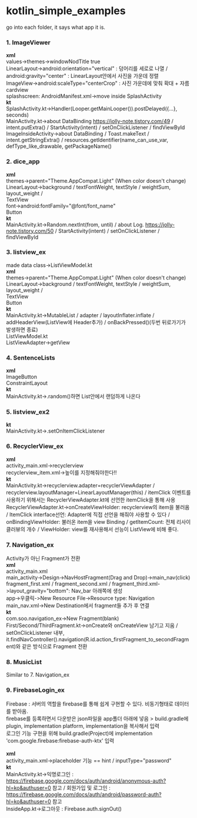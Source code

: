 # kotlin_simple_examples

go into each folder, it says what app it is.

### 1. ImageViewer
<b>xml</b><br>
values->themes->windowNodTitle true<br>
LinearLayout->android:orientation="vertical" : 덩어리를 세로로 나열 / android:gravity="center" : LinearLayout안에서 사진을 가운데 정렬<br>
ImageView->android:scaleType="centerCrop" : 사진 가운데에 맞춰 확대 + 자름<br>
cardview<br>
splashscreen: AndroidManifest.xml->move <intent-filter> inside SplashActivity<br>
<b>kt</b><br>
SplashActivity.kt->Handler(Looper.getMainLooper()).postDelayed({...}, seconds)<br>
MainActivity.kt->about DataBinding https://jolly-note.tistory.com/49 / intent.putExtra() / StartActivity(intent) / setOnClickListener / findViewById<br>
ImageInsideActivity->about DataBinding / Toast.makeText / intent.getStringExtra() / resources.getIdentifier(name_can_use_var, defType_like_drawable, getPackageName()<br>
  
### 2. dice_app
<b>xml</b><br>
themes->parent="Theme.AppCompat.Light" (When color doesn't change)<br>
LinearLayout->background / textFontWeight, textStyle / weightSum, layout_weight / <br>
TextView<br>
font->android:fontFamily="@font/font_name"<br>
Button<br>
<b>kt</b><br>
MainActivity.kt->Random.nextInt(from, until) / about Log. https://jolly-note.tistory.com/50 / StartActivity(intent) / setOnClickListener / findViewById<br>

### 3. listview_ex
made data class->ListViewModel.kt<br>
<b>xml</b><br>
themes->parent="Theme.AppCompat.Light" (When color doesn't change)<br>
LinearLayout->background / textFontWeight, textStyle / weightSum, layout_weight / <br>
TextView<br>
Button<br>
<b>kt</b><br>
MainActivity.kt->MutableList / adapter / layoutInflater.inflate / addHeaderView(ListView에 Header추가) / onBackPressed()(두번 뒤로가기가 발생하면 종료)<br>
ListViewModel.kt<br>
ListViewAdapter->getView<br>
  
### 4. SentenceLists
<b>xml</b><br>
ImageButton<br>
ConstraintLayout<br>
<b>kt</b><br>
MainActivity.kt->.random()하면 List안에서 랜덤하게 나온다<br>
  
  
### 5. listview_ex2
<b>kt</b><br>
MainActivity.kt->.setOnItemClickListener

### 6. RecyclerView_ex
<b>xml</b><br>
activity_main.xml->recyclerview<br>
recyclerview_item.xml->높이를 지정해줘야한다!!<br>
<b>kt</b><br>
MainActivity.kt->recyclerview.adapter=recyclerViewAdapter / recyclerview.layoutManager=LinearLayoutManager(this) / itemClick 이벤트를 사용하기 위해서는 RecyclerViewAdapter.kt에 선언한 itemClick을 통해 사용<br>
RecyclerViewAdapter.kt->onCreateViewHolder: recyclerview의 item을 불러옴 / ItemClick interface선언: Adapter에 직접 선언을 해줘야 사용할 수 있다 / onBindingViewHolder: 불러온 item을 view Binding / getItemCount: 전체 리사이클러뷰의 개수 / ViewHolder: view를 재사용해서 선능이 ListView에 비해 좋다.<br>
  
### 7. Navigation_ex
  Activity가 아닌 Fragment가 전환<br>
  <b>xml</b><br>
  activity_main.xml<br>
  main_activity->Design->NavHostFragment(Drag and Drop)->main_nav(click)<br>
  fragment_first.xml / fragment_second.xml / fragment_third.xml->layout_gravity="bottom": Nav_bar 아래쪽에 생성<br>
  app->우클릭->New Resource File->Resource type: Navigation<br>
  main_nav.xml->New Destination에서 fragment들 추가 후 연결<br>
  <b>kt</b><br>
  com.soo.navigation_ex->New Fragment(blank)<br>
  First/Second/ThirdFragment.kt->onCreate와 onCreateView 남기고 지움 / setOnClickListener 내부, it.findNavController().navigation(R.id.action_firstFragment_to_secondFragment)와 같은 방식으로 Fragment 전환<br>
  
### 8. MusicList
  Similar to 7. Navigation_ex
  
### 9. FirebaseLogin_ex
  Firebase : 서버의 역할을 firebase를 통해 쉽게 구현할 수 있다. 비동기형태로 데이터를 받아옴.<br>
  firebase를 등록하면서 다운받은 json파일을 app폴더 아래에 넣음 > build.gradle에 plugin, implementation platform, implementation을 복사해서 입력<br>
  로그인 기능 구현을 위해 build.gradle(Project)에 implementation 'com.google.firebase:firebase-auth-ktx' 입력<br><br>
  <b>xml</b><br>
  activity_main.xml->placeholder 기능 == hint / inputType="password"<br>
  <b>kt</b><br>
  MainActivity.kt->익명로그인 : https://firebase.google.com/docs/auth/android/anonymous-auth?hl=ko&authuser=0 참고 / 회원가입 및 로그인 : https://firebase.google.com/docs/auth/android/password-auth?hl=ko&authuser=0 참고<br>
  InsideApp.kt->로그아웃 : Firebase.auth.signOut()<br>
  
  
